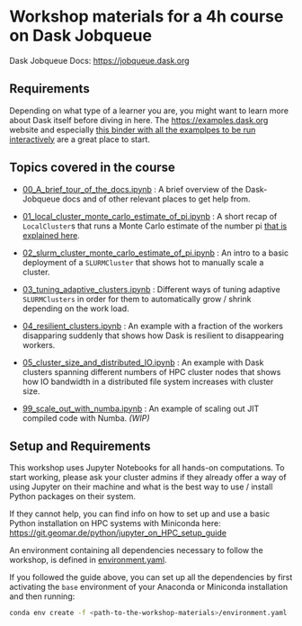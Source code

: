 # Workshop materials for a 4h course on Dask Jobqueue

Dask Jobqueue Docs: <https://jobqueue.dask.org>


## Requirements

Depending on what type of a learner you are, you might want to learn more about Dask itself before diving in here.  The <https://examples.dask.org> website and especially [this binder with all the examplpes to be run interactively](https://mybinder.org/v2/gh/dask/dask-examples/master?urlpath=lab) are a great place to start.


## Topics covered in the course


- [00_A_brief_tour_of_the_docs.ipynb](notebooks/00_A_brief_tour_of_the_docs.ipynb)
  : A brief overview of the Dask-Jobqueue docs and of other relevant places to get help from.
  

- [01_local_cluster_monte_carlo_estimate_of_pi.ipynb](notebooks/01_local_cluster_monte_carlo_estimate_of_pi.ipynb)
  : A short recap of `LocalCluster`s that runs a Monte Carlo estimate of the number pi [that is explained here](https://en.wikipedia.org/wiki/Pi#Monte_Carlo_methods).
  
  
- [02_slurm_cluster_monte_carlo_estimate_of_pi.ipynb](notebooks/02_slurm_cluster_monte_carlo_estimate_of_pi.ipynb)
  : An intro to a basic deployment of a `SLURMCluster` that shows hot to manually scale a cluster.
  

- [03_tuning_adaptive_clusters.ipynb](notebooks/03_tuning_adaptive_clusters.ipynb)
  : Different ways of tuning adaptive `SLURMClusters` in order for them to automatically grow / shrink depending on the work load.

- [04_resilient_clusters.ipynb](notebooks/04_resilient_clusters.ipynb)
  : An example with a fraction of the workers disapparing suddenly that shows how Dask is resilient to disappearing workers.

- [05_cluster_size_and_distributed_IO.ipynb](notebooks/05_cluster_size_and_distributed_IO.ipynb)
  : An example with Dask clusters spanning different numbers of HPC cluster nodes that shows how IO bandwidth in a distributed file system increases with cluster size.

- [99_scale_out_with_numba.ipynb](notebooks/99_scale_out_with_numba.ipynb)
  : An example of scaling out JIT compiled code with Numba. _(WIP)_


## Setup and Requirements

This workshop uses Jupyter Notebooks for all hands-on computations.  To start working, please ask your cluster admins if they already offer a way of using Jupyter on their machine and what is the best way to use / install Python packages on their system.

If they cannot help, you can find info on how to set up and use a basic Python installation on HPC systems with Miniconda here: <https://git.geomar.de/python/jupyter_on_HPC_setup_guide>

An environment containing all dependencies necessary to follow the workshop, is defined in [environment.yaml](environment.yaml).

If you followed the guide above, you can set up all the dependencies by first activating the `base` environment of your Anaconda or Miniconda  installation and then running: 
```bash
conda env create -f <path-to-the-workshop-materials>/environment.yaml
```

